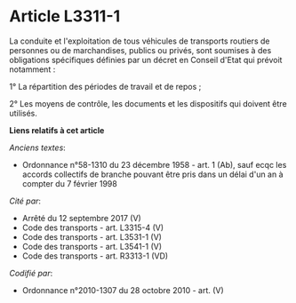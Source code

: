 # Article L3311-1

La conduite et l'exploitation de tous véhicules de transports routiers de personnes ou de marchandises, publics ou privés,
sont soumises à des obligations spécifiques définies par un décret en Conseil d'Etat qui prévoit notamment :

1° La répartition des périodes de travail et de repos ;

2° Les moyens de contrôle, les documents et les dispositifs qui doivent être utilisés.

**Liens relatifs à cet article**

_Anciens textes_:

  - Ordonnance n°58-1310 du 23 décembre 1958 - art. 1 (Ab), sauf ecqc les accords collectifs de branche pouvant être pris dans un délai d'un an à compter du 7 février 1998

_Cité par_:

  - Arrêté du 12 septembre 2017 (V)
  - Code des transports - art. L3315-4 (V)
  - Code des transports - art. L3531-1 (V)
  - Code des transports - art. L3541-1 (V)
  - Code des transports - art. R3313-1 (VD)

_Codifié par_:

  - Ordonnance n°2010-1307 du 28 octobre 2010 - art. (V)
